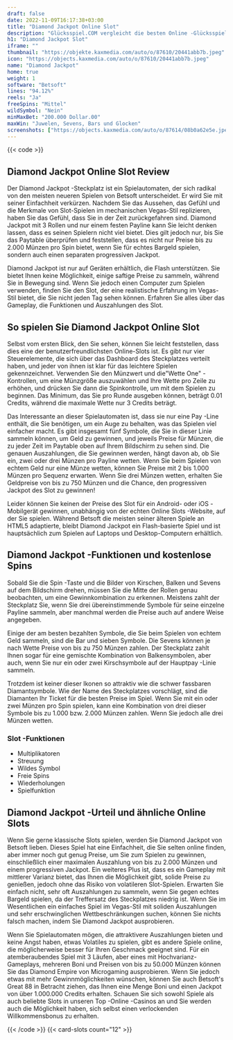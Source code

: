 ```yaml
---
draft: false
date: 2022-11-09T16:17:38+03:00
title: "Diamond Jackpot Online Slot"
description: "Glücksspiel.COM vergleicht die besten Online -Glücksspiel -Sites und -spiele der Kanada.  Unabhängige Produktbewertungen und exklusive Anmeldeangebote. Jetzt spielen!"
h1: "Diamond Jackpot Slot"
iframe: ""
thumbnail: "https://objekte.kaxmedia.com/auto/o/87610/20441abb7b.jpeg"
icon: "https://objects.kaxmedia.com/auto/o/87610/20441abb7b.jpeg"
name: "Diamond Jackpot"
home: true
weight: 1
software: "Betsoft"
lines: "94.12%"
reels: "Ja"
freeSpins: "Mittel"
wildSymbol: "Nein"
minMaxBet: "200.000 Dollar.00"
maxWin: "Juwelen, Sevens, Bars und Glocken"
screenshots: ["https://objects.kaxmedia.com/auto/o/87614/08b0a62e5e.jpeg"]
---
```


{{< code >}}<h2>Diamond Jackpot Online Slot Review</h2><p>Der Diamond Jackpot -Steckplatz ist ein Spielautomaten, der sich radikal von den meisten neueren Spielen von Betsoft unterscheidet. Er wird Sie mit seiner Einfachheit verkürzen. Nachdem Sie das Aussehen, das Gefühl und die Merkmale von Slot-Spielen im mechanischen Vegas-Stil replizieren, haben Sie das Gefühl, dass Sie in der Zeit zurückgefahren sind. Diamond Jackpot mit 3 Rollen und nur einem festen Payline kann Sie leicht denken lassen, dass es seinen Spielern nicht viel bietet. Dies gilt jedoch nur, bis Sie das Paytable überprüfen und feststellen, dass es nicht nur Preise bis zu 2.000 Münzen pro Spin bietet, wenn Sie für echtes Bargeld spielen, sondern auch einen separaten progressiven Jackpot.</p><p>Diamond Jackpot ist nur auf Geräten erhältlich, die Flash unterstützen. Sie bietet Ihnen keine Möglichkeit, einige saftige Preise zu sammeln, während Sie in Bewegung sind. Wenn Sie jedoch einen Computer zum Spielen verwenden, finden Sie den Slot, der eine realistische Erfahrung im Vegas-Stil bietet, die Sie nicht jeden Tag sehen können. Erfahren Sie alles über das Gameplay, die Funktionen und Auszahlungen des Slot.</p><h2>So spielen Sie Diamond Jackpot Online Slot</h2><p>Selbst vom ersten Blick, den Sie sehen, können Sie leicht feststellen, dass dies eine der benutzerfreundlichsten Online-Slots ist. Es gibt nur vier Steuerelemente, die sich über das Dashboard des Steckplatzes verteilt haben, und jeder von ihnen ist klar für das leichtere Spielen gekennzeichnet. Verwenden Sie den Münzwert und die"Wette One" -Kontrollen, um eine Münzgröße auszuwählen und Ihre Wette pro Zeile zu erhöhen, und drücken Sie dann die Spinkontrolle, um mit dem Spielen zu beginnen. Das Minimum, das Sie pro Runde ausgeben können, beträgt 0.01 Credits, während die maximale Wette nur 3 Credits beträgt.</p><p>Das Interessante an dieser Spielautomaten ist, dass sie nur eine Pay -Line enthält, die Sie benötigen, um ein Auge zu behalten, was das Spielen viel einfacher macht. Es gibt insgesamt fünf Symbole, die Sie in dieser Linie sammeln können, um Geld zu gewinnen, und jeweils Preise für Münzen, die zu jeder Zeit im Paytable oben auf Ihrem Bildschirm zu sehen sind. Die genauen Auszahlungen, die Sie gewinnen werden, hängt davon ab, ob Sie ein, zwei oder drei Münzen pro Payline wetten. Wenn Sie beim Spielen von echtem Geld nur eine Münze wetten, können Sie Preise mit 2 bis 1.000 Münzen pro Sequenz erwarten. Wenn Sie drei Münzen wetten, erhalten Sie Geldpreise von bis zu 750 Münzen und die Chance, den progressiven Jackpot des Slot zu gewinnen!</p><p>Leider können Sie keinen der Preise des Slot für ein Android- oder iOS -Mobilgerät gewinnen, unabhängig von der echten Online Slots -Website, auf der Sie spielen. Während Betsoft die meisten seiner älteren Spiele an HTML5 adaptierte, bleibt Diamond Jackpot ein Flash-basierte Spiel und ist hauptsächlich zum Spielen auf Laptops und Desktop-Computern erhältlich.</p><h2>Diamond Jackpot -Funktionen und kostenlose Spins</h2><p>Sobald Sie die Spin -Taste und die Bilder von Kirschen, Balken und Sevens auf dem Bildschirm drehen, müssen Sie die Mitte der Rollen genau beobachten, um eine Gewinnkombination zu erkennen. Meistens zahlt der Steckplatz Sie, wenn Sie drei übereinstimmende Symbole für seine einzelne Payline sammeln, aber manchmal werden die Preise auch auf andere Weise angegeben.</p><p>Einige der am besten bezahlten Symbole, die Sie beim Spielen von echtem Geld sammeln, sind die Bar und sieben Symbole. Die Sevens können je nach Wette Preise von bis zu 750 Münzen zahlen. Der Steckplatz zahlt Ihnen sogar für eine gemischte Kombination von Balkensymbolen, aber auch, wenn Sie nur ein oder zwei Kirschsymbole auf der Hauptpay -Linie sammeln.</p><p>Trotzdem ist keiner dieser Ikonen so attraktiv wie die schwer fassbaren Diamantsymbole. Wie der Name des Steckplatzes vorschlägt, sind die Diamanten Ihr Ticket für die besten Preise im Spiel. Wenn Sie mit ein oder zwei Münzen pro Spin spielen, kann eine Kombination von drei dieser Symbole bis zu 1.000 bzw. 2.000 Münzen zahlen. Wenn Sie jedoch alle drei Münzen wetten.</p><h3>
Slot -Funktionen</h3><ul>
<li></span>
Multiplikatoren</li>
<li></span>
Streuung</li>
<li></span>
Wildes Symbol</li>
<li></span>
Freie Spins</li>
<li></span>
Wiederholungen</li>
<li></span>
Spielfunktion</li></ul><h2>Diamond Jackpot -Urteil und ähnliche Online Slots</h2><p>Wenn Sie gerne klassische Slots spielen, werden Sie Diamond Jackpot von Betsoft lieben. Dieses Spiel hat eine Einfachheit, die Sie selten online finden, aber immer noch gut genug Preise, um Sie zum Spielen zu gewinnen, einschließlich einer maximalen Auszahlung von bis zu 2.000 Münzen und einem progressiven Jackpot. Ein weiteres Plus ist, dass es ein Gameplay mit mittlerer Varianz bietet, das Ihnen die Möglichkeit gibt, solide Preise zu genießen, jedoch ohne das Risiko von volatileren Slot-Spielen. Erwarten Sie einfach nicht, sehr oft Auszahlungen zu sammeln, wenn Sie gegen echtes Bargeld spielen, da der Treffersatz des Steckplatzes niedrig ist. Wenn Sie im Wesentlichen ein einfaches Spiel im Vegas-Stil mit soliden Auszahlungen und sehr erschwinglichen Wettbeschränkungen suchen, können Sie nichts falsch machen, indem Sie Diamond Jackpot ausprobieren.</p><p>Wenn Sie Spielautomaten mögen, die attraktivere Auszahlungen bieten und keine Angst haben, etwas Volatiles zu spielen, gibt es andere Spiele online, die möglicherweise besser für Ihren Geschmack geeignet sind. Für ein atemberaubendes Spiel mit 3 Läufen, aber eines mit Hochvarianz-Gameplays, mehreren Boni und Preisen von bis zu 50.000 Münzen können Sie das Diamond Empire von Microgaming ausprobieren. Wenn Sie jedoch etwas mit mehr Gewinnmöglichkeiten wünschen, können Sie auch Betsoft's Great 88 in Betracht ziehen, das Ihnen eine Menge Boni und einen Jackpot von über 1.000.000 Credits erhalten. Schauen Sie sich sowohl Spiele als auch beliebte Slots in unseren Top -Online -Casinos an und Sie werden auch die Möglichkeit haben, sich selbst einen verlockenden Willkommensbonus zu erhalten.</p>{{< /code >}}
 {{< card-slots count="12" >}}